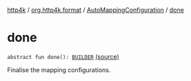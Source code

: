 [http4k](../../index.md) / [org.http4k.format](../index.md) / [AutoMappingConfiguration](index.md) / [done](./done.md)

# done

`abstract fun done(): `[`BUILDER`](index.md#BUILDER) [(source)](https://github.com/http4k/http4k/blob/master/http4k-core/src/main/kotlin/org/http4k/format/AutoMappingConfiguration.kt#L46)

Finalise the mapping configurations.

